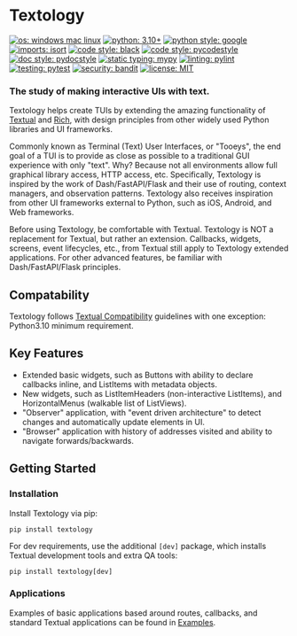 # Textology

[![os: windows mac linux](https://img.shields.io/badge/os-linux_|_macos_|_windows-blue)](https://docs.python.org/3.10/)
[![python: 3.10+](https://img.shields.io/badge/python-3.10_|_3.11-blue)](https://docs.python.org/3.10/)
[![python style: google](https://img.shields.io/badge/python%20style-google-blue)](https://google.github.io/styleguide/pyguide.html)
[![imports: isort](https://img.shields.io/badge/%20imports-isort-%231674b1?style=flat&labelColor=ef8336)](https://pycqa.github.io/isort/)
[![code style: black](https://img.shields.io/badge/code%20style-black-000000.svg)](https://github.com/psf/black)
[![code style: pycodestyle](https://img.shields.io/badge/code%20style-pycodestyle-green)](https://github.com/PyCQA/pycodestyle)
[![doc style: pydocstyle](https://img.shields.io/badge/doc%20style-pydocstyle-green)](https://github.com/PyCQA/pydocstyle)
[![static typing: mypy](https://img.shields.io/badge/static_typing-mypy-green)](https://github.com/python/mypy)
[![linting: pylint](https://img.shields.io/badge/linting-pylint-yellowgreen)](https://github.com/PyCQA/pylint)
[![testing: pytest](https://img.shields.io/badge/testing-pytest-yellowgreen)](https://github.com/PyCQA/pylint)
[![security: bandit](https://img.shields.io/badge/security-bandit-black)](https://github.com/PyCQA/bandit)
[![license: MIT](https://img.shields.io/badge/license-MIT-lightgrey)](LICENSE)

### The study of making interactive UIs with text.

Textology helps create TUIs by extending the amazing functionality of [Textual](https://github.com/Textualize/textual)
and [Rich](https://github.com/Textualize/rich), with design principles from other widely used Python libraries
and UI frameworks.

Commonly known as Terminal (Text) User Interfaces, or "Tooeys", the end goal of a TUI is to provide as close
as possible to a traditional GUI experience with only "text". Why? Because not all environments allow full graphical
library access, HTTP access, etc. Specifically, Textology is inspired by the work of Dash/FastAPI/Flask and their use
of routing, context managers, and observation patterns. Textology also receives inspiration from other UI frameworks
external to Python, such as iOS, Android, and Web frameworks.

Before using Textology, be comfortable with Textual. Textology is NOT a replacement for Textual, but rather an
extension. Callbacks, widgets, screens, event lifecycles, etc., from Textual still apply to Textology extended
applications. For other advanced features, be familiar with Dash/FastAPI/Flask principles.


## Compatability

Textology follows [Textual Compatibility](https://github.com/Textualize/textual#compatibility) guidelines with one
exception: Python3.10 minimum requirement.


## Key Features

- Extended basic widgets, such as Buttons with ability to declare callbacks inline, and ListItems with metadata objects.
- New widgets, such as ListItemHeaders (non-interactive ListItems), and HorizontalMenus (walkable list of ListViews).
- "Observer" application, with "event driven architecture" to detect changes and automatically update elements in UI.
- "Browser" application with history of addresses visited and ability to navigate forwards/backwards.


## Getting Started

### Installation

Install Textology via pip:
```shell
pip install textology
```

For dev requirements, use the additional `[dev]` package, which installs Textual development tools and extra QA tools:
```shell
pip install textology[dev]
```

### Applications

Examples of basic applications based around routes, callbacks, and standard Textual applications can be found in
[Examples](./examples).

